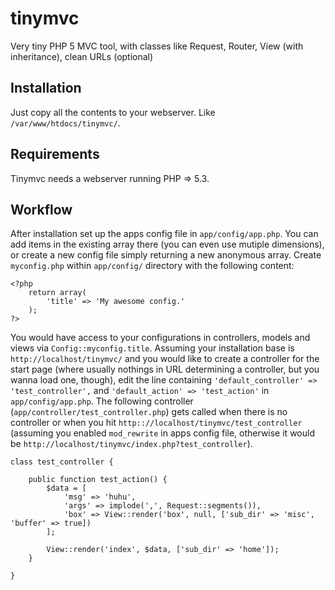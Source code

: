 # tinymvc
Very tiny PHP 5 MVC tool, with classes like Request, Router, View (with inheritance), clean URLs (optional)

## Installation
Just copy all the contents to your webserver. Like `/var/www/htdocs/tinymvc/`.

## Requirements
Tinymvc needs a webserver running PHP => 5.3.

## Workflow
After installation set up the apps config file in `app/config/app.php`. You can add items in the existing array there (you can even use mutiple dimensions), or create a new config file simply returning a new anonymous array. Create `myconfig.php` within `app/config/` directory with the following content:

    <?php
        return array(
            'title' => 'My awesome config.'
        );
    ?>

You would have access to your configurations in controllers, models and views via `Config::myconfig.title`. Assuming your installation base is `http://localhost/tinymvc/` and you would like to create a controller for the start page (where usually nothings in URL determining a controller, but you wanna load one, though), edit the line containing `'default_controller' => 'test_controller',` and `'default_action' => 'test_action'` in `app/config/app.php`. The following controller (`app/controller/test_controller.php`) gets called when there is no controller or when you hit `http:://localhost/tinymvc/test_controller` (assuming you enabled `mod_rewrite` in apps config file, otherwise it would be `http://localhost/tinymvc/index.php?test_controller`).

    class test_controller {

        public function test_action() {
            $data = [
                'msg' => 'huhu',
                'args' => implode(',', Request::segments()),
                'box' => View::render('box', null, ['sub_dir' => 'misc', 'buffer' => true])
            ];

            View::render('index', $data, ['sub_dir' => 'home']);
        }

    }
